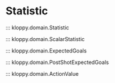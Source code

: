 # Statistic

::: kloppy.domain.Statistic

::: kloppy.domain.ScalarStatistic

::: kloppy.domain.ExpectedGoals

::: kloppy.domain.PostShotExpectedGoals

::: kloppy.domain.ActionValue
